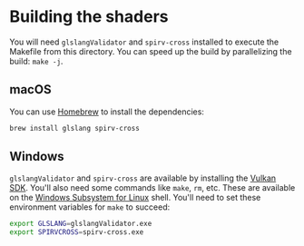 # Building the shaders

You will need `glslangValidator` and `spirv-cross` installed to execute the
Makefile from this directory. You can speed up the build by parallelizing the
build: `make -j`.

## macOS

You can use [Homebrew](https://brew.sh/) to install the dependencies:

```sh
brew install glslang spirv-cross
```

## Windows

`glslangValidator` and `spirv-cross` are available by installing the
[Vulkan SDK](https://vulkan.lunarg.com/sdk/home). You'll also need some commands
like `make`, `rm`, etc. These are available on the
[Windows Subsystem for Linux](https://docs.microsoft.com/en-us/windows/wsl/install-win10)
shell. You'll need to set these environment variables for `make` to succeed:

```sh
export GLSLANG=glslangValidator.exe
export SPIRVCROSS=spirv-cross.exe
```
